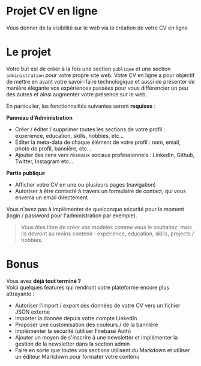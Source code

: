 # Projet CV en ligne

Vous donner de la visibilité sur le web via la création de votre CV en ligne

# Le projet
Votre but est de créer à la fois une section `publique` et une section `administration` pour votre propre site web.
Votre CV en ligne a pour objectif de mettre en avant votre savoir-faire technologique et aussi de présenter de manière élégante vos expériences passées pour vous différencier un peu des autres et ainsi augmenter votre présence sur le web.

En particulier, les fonctionnalités suivantes seront **requises** :

**Panneau d'Administration**
* Créer / éditer / supprimer toutes les sections de votre profil : experience, education, skills, hobbies, etc...
* Éditer la meta-data de chaque élément de votre profil : nom, email, photo de profil, bannière, etc...
* Ajouter des liens vers réseaux sociaux professionnels : LinkedIn, Github, Twitter, Instagram etc...

**Partie publique**
* Afficher votre CV en une ou plusieurs pages (navigation)
* Autoriser à être contacté à travers un formulaire de contact, qui vous enverra un email directement

Vous n'avez pas à implémenter de quelconque sécurité pour le moment (login / password pour l'administration par exemple).

> Vous êtes libre de créer vos modèles comme vous le souhaitez, mais ils devront au moins contenir : experience, education, skills, projects / hobbies.

# Bonus
Vous avez **déjà tout terminé ?**  
Voici quelques features qui rendront votre plateforme encore plus attrayante :
* Autoriser l'import / export des données de votre CV vers un fichier JSON externe
* Importer la donnée depuis votre compte LinkedIn
* Proposer une customisation des couleurs / de la bannière
* Implémenter la sécurité (utiliser Firebase Auth)
* Ajouter un moyen de s'inscrire à une newsletter et implémenter la gestion de la newsletter dans la section admin
* Faire en sorte que toutes vos sections utilisent du Markdown et utiliser un éditeur Markdown pour formater votre contenu